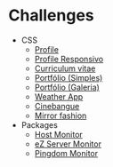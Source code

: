 # Challenges

* CSS
  * [Profile](css/profile/)
  * [Profile Responsivo](css/profile-responsive/)
  * [Curriculum vitae](css/curriculum-vitae/)
  * [Portfólio (Simples)](css/portfolio-simple/)
  * [Portfólio (Galeria)](css/portfolio-gallery/)
  * [Weather App](css/weather-responsive/)
  * [Cinebangue](css/cinebangue-responsive/)
  * [Mirror fashion](css/mirrorfashion/)
* Packages
  * [Host Monitor](packages/host-monitor/)
  * [eZ Server Monitor](packages/ez-server-monitor/)
  * [Pingdom Monitor](packages/pingdom-monitor/)